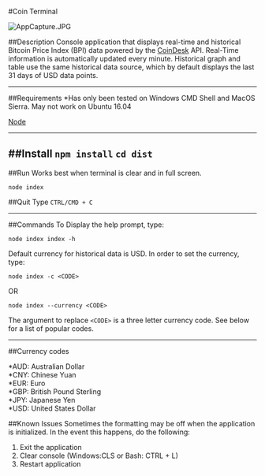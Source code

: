 #Coin Terminal

![AppCapture.JPG](https://github.com/lqventuresllc/cointerminal/blob/master/AppCapture.JPG)

##Description
Console application that displays real-time and historical Bitcoin Price Index (BPI) data powered by the [CoinDesk](http://www.coindesk.com/price) API. Real-Time information is automatically updated
every minute. Historical graph and table use the same historical data source, which by default displays the last 31 days of USD data points.

---

##Requirements
*Has only been tested on Windows CMD Shell and MacOS Sierra. May not work on Ubuntu 16.04

[Node](https://nodejs.org/en/)

---

##Install
`npm install`
`cd dist`
---

##Run
Works best when terminal is clear and in full screen.

`node index`

##Quit
Type `CTRL/CMD + C`

---

##Commands
To Display the help prompt, type:

`node index index -h`

Default currency for historical data is USD. In order to set the currency, type:

`node index -c <CODE>`

OR

`node index --currency <CODE>`

The argument to replace `<CODE>` is a three letter currency code. See below for a list of popular codes.

---

##Currency codes

*AUD: Australian Dollar  
*CNY: Chinese Yuan  
*EUR: Euro  
*GBP: British Pound Sterling  
*JPY: Japanese Yen  
*USD: United States Dollar  

##Known Issues
Sometimes the formatting may be off when the application is initialized. In the event this happens, do the following:

1. Exit the application
2. Clear console (Windows:CLS or Bash: CTRL + L)
2. Restart application


